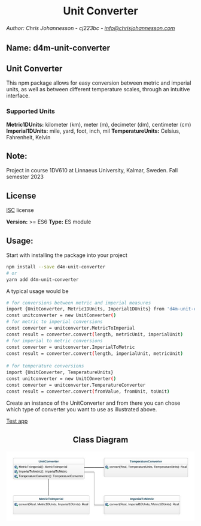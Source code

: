 <div align="center">
  <h1>Unit Converter</h1>
</div>

###### Author: Chris Johannesson - cj223bc - <info@chrisjohannesson.com>

## Name: d4m-unit-converter
## Unit Converter
This npm package allows for easy conversion between metric and imperial units, as well as between different temperature scales, through an intuitive interface.

### Supported Units

**Metric1DUnits:** kilometer (km), meter (m), decimeter (dm), centimeter (cm)
**Imperial1DUnits:** mile, yard, foot, inch, mil
**TemperatureUnits:** Celsius, Fahrenheit, Kelvin

## Note:
Project in course 1DV610 at Linnaeus University, Kalmar, Sweden. Fall semester 2023

## License 
[ISC](LICENSE) license

**Version:** >= ES6
**Type:** ES module

## Usage:

Start with installing the package into your project
```bash
npm install --save d4m-unit-converter
# or
yarn add d4m-unit-converter
```

A typical usage would be
```bash
# for conversions between metric and imperial measures
import {UnitConverter, Metric1DUnits, Imperial1DUnits} from 'd4m-unit-converter'
const unitconverter = new UnitConverter()
# for metric to imperial conversions
const converter = unitconverter.MetricToImperial
const result = converter.convert(length, metricUnit, imperialUnit)
# for imperial to metric conversions
const converter = unitconverter.ImperialToMetric
const result = converter.convert(length, imperialUnit, metricUnit)

# for temperature conversions
import {UnitConverter, TemperatureUnits}
const unitconverter = new UnitCOnverter()
const converter = unitconverter.TemperatureConverter
const result = converter.convert(fromValue, fromUnit, toUnit)
```
Create an instance of the UnitConverter and from there you can chose which type of converter you want to use as illustrated above.

[Test app](https://github.com/LNU-PUB/610_l2_test_app)


<div align="center">
<h2>Class Diagram</h2>
  <img alt="Class Diagram" src="https://github.com/LNU-PUB/610_L2_UnitConversion/blob/master/images/Class-Diagram.jpeg">
</div>